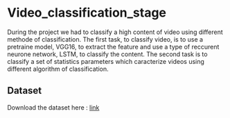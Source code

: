 # Video_classification_stage

During the project we had to classify a high content of video using different methode of classification. The first task, to classify video, is to use a pretraine model, VGG16, to extract the feature and use a type of reccurent neurone network, LSTM, to classify the content. The second task is to classify a set of statistics parameters which caracterize videos using different algorithm of classification.

## Dataset

Download the dataset here : [link](https://drive.google.com/file/d/1sMu4GnotyB0xMCIu1weIwJZN3tT-FYub/view?usp=sharing)
